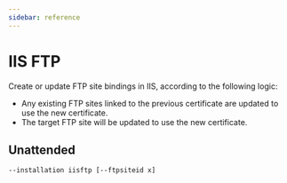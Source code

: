 ```yaml
---
sidebar: reference
---
```


# IIS FTP
Create or update FTP site bindings in IIS, according to the following logic:

- Any existing FTP sites linked to the previous certificate are updated to use the new certificate.
- The target FTP site will be updated to use the new certificate.

## Unattended 
`--installation iisftp [--ftpsiteid x]`